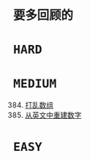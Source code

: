 `要多回顾的`
===

`HARD`
===

`MEDIUM`
===

384. [打乱数组](medium/leetcode384.java) 
423. [从英文中重建数字](medium/leetcode423.java) 

`EASY`
===

